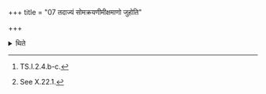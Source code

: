 +++
title = "07 तदाज्यं सोमक्रयणीमीक्षमाणो जुहोति"

+++

<details><summary>थिते</summary>

7. With jūrasi...[^1] he makes a libation of that ghee[^2] while looking at the Soma-purchasing cow.  


[^1]: TS.I.2.4.b-c.  

[^2]: See X.22.1.
</details>
